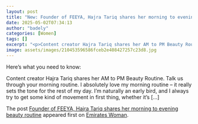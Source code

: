 ```yaml
---
layout: post
title: "New: Founder of FEEYA, Hajra Tariq shares her morning to evening beauty routine"
date: 2025-05-02T07:34:13
author: "badely"
categories: [Women]
tags: []
excerpt: "<p>Content creator Hajra Tariq shares her AM to PM Beauty Routine. Talk us through your morning routine. I absolutely love my morning routine – it rea"
image: assets/images/210453596586fceb2e408427257c23d8.jpg
---
```


Here’s what you need to know: <p>Content creator Hajra Tariq shares her AM to PM Beauty Routine. Talk us through your morning routine. I absolutely love my morning routine – it really sets the tone for the rest of my day. I’m naturally an early bird, and I always try to get some kind of movement in first thing, whether it’s [&#8230;]</p>
<p>The post <a href="https://emirateswoman.com/founder-of-feeya-hajra-tariq-shares-her-morning-to-evening-beauty-routine/" rel="nofollow">Founder of FEEYA, Hajra Tariq shares her morning to evening beauty routine</a> appeared first on <a href="https://emirateswoman.com" rel="nofollow">Emirates Woman</a>.</p>

